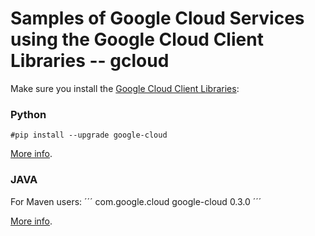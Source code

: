 # Samples of Google Cloud Services using the Google Cloud Client Libraries -- gcloud

Make sure you install the [Google Cloud Client Libraries](https://cloud.google.com/sdk/cloud-client-libraries):

### Python

```
#pip install --upgrade google-cloud
```

[More info](https://googlecloudplatform.github.io/google-cloud-python/).

### JAVA

For Maven users:
´´´
<dependency>
  <groupId>com.google.cloud</groupId>
  <artifactId>google-cloud</artifactId>
  <version>0.3.0</version>
</dependency>
´´´

[More info](http://googlecloudplatform.github.io/google-cloud-java).